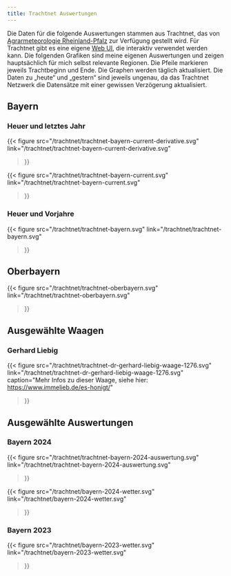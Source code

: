 ```yaml
---
title: Trachtnet Auswertungen
---
```


Die Daten für die folgende Auswertungen stammen aus Trachtnet, das von [Agrarmeteorologie Rheinland-Pfalz](https://www.wetter.rlp.de/Internet/global/inetcntr.nsf/dlr_web_full.xsp?src=N7V9968V90&p1=3M315JB66X) zur Verfügung gestellt wird.
Für Trachtnet gibt es eine eigene [Web UI](https://dlr-web-daten1.aspdienste.de/cgi-bin/tdsa/tdsa_client.pl), die interaktiv verwendet werden kann.
Die folgenden Grafiken sind meine eigenen Auswertungen und zeigen hauptsächlich für mich selbst relevante Regionen.
Die Pfeile markieren jeweils Trachtbeginn und Ende.
Die Graphen werden täglich aktualisiert.
Die Daten zu „heute“ und „gestern“ sind jeweils ungenau, da das Trachtnet Netzwerk die Datensätze mit einer gewissen Verzögerung aktualisiert.

## Bayern
### Heuer und letztes Jahr

{{< figure
  src="/trachtnet/trachtnet-bayern-current-derivative.svg"
  link="/trachtnet/trachtnet-bayern-current-derivative.svg"
>}}

{{< figure
  src="/trachtnet/trachtnet-bayern-current.svg"
  link="/trachtnet/trachtnet-bayern-current.svg"
>}}

### Heuer und Vorjahre

{{< figure
  src="/trachtnet/trachtnet-bayern.svg"
  link="/trachtnet/trachtnet-bayern.svg"
>}}

## Oberbayern

{{< figure
  src="/trachtnet/trachtnet-oberbayern.svg"
  link="/trachtnet/trachtnet-oberbayern.svg"
>}}

## Ausgewählte Waagen

### Gerhard Liebig

{{< figure
  src="/trachtnet/trachtnet-dr-gerhard-liebig-waage-1276.svg"
  link="/trachtnet/trachtnet-dr-gerhard-liebig-waage-1276.svg"
  caption="Mehr Infos zu dieser Waage, siehe hier: https://www.immelieb.de/es-honigt/"
>}}


## Ausgewählte Auswertungen
### Bayern 2024

{{< figure
  src="/trachtnet/trachtnet-bayern-2024-auswertung.svg"
  link="/trachtnet/trachtnet-bayern-2024-auswertung.svg"
>}}

{{< figure
  src="/trachtnet/bayern-2024-wetter.svg"
  link="/trachtnet/bayern-2024-wetter.svg"
>}}

### Bayern 2023

{{< figure
  src="/trachtnet/bayern-2023-wetter.svg"
  link="/trachtnet/bayern-2023-wetter.svg"
>}}